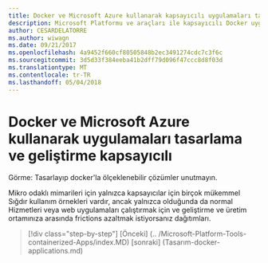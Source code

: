 ```yaml
---
title: Docker ve Microsoft Azure kullanarak kapsayıcılı uygulamaları tasarlayıp
description: Microsoft Platformu ve araçları ile kapsayıcılı Docker uygulama yaşam döngüsü
author: CESARDELATORRE
ms.author: wiwagn
ms.date: 09/21/2017
ms.openlocfilehash: 4a9452f660cf80505848b2ec3491274cdc7c3f6c
ms.sourcegitcommit: 3d5d33f384eeba41b2dff79d096f47ccc8d8f03d
ms.translationtype: MT
ms.contentlocale: tr-TR
ms.lasthandoff: 05/04/2018
---
```

# <a name="designing-and-developing-containerized-apps-using-docker-and-microsoft-azure"></a>Docker ve Microsoft Azure kullanarak uygulamaları tasarlama ve geliştirme kapsayıcılı

Görme: Tasarlayıp docker'la ölçeklenebilir çözümler unutmayın.

Mikro odaklı mimarileri için yalnızca kapsayıcılar için birçok mükemmel Sığdır kullanım örnekleri vardır, ancak yalnızca olduğunda da normal Hizmetleri veya web uygulamaları çalıştırmak için ve geliştirme ve üretim ortamınıza arasında frictions azaltmak istiyorsanız dağıtımları.


>[!div class="step-by-step"]
[Önceki] (.. /Microsoft-Platform-Tools-containerized-Apps/index.MD) [sonraki] (Tasarım-docker-applications.md)
